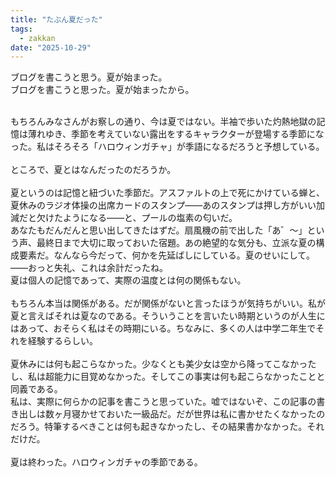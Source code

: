 ```yaml
---
title: "たぶん夏だった"
tags:
  - zakkan
date: "2025-10-29"
---
```

ブログを書こうと思う。夏が始まった。<br>
ブログを書こうと思った。夏が始まったから。<br>
<br>

<!-- more -->

もちろんみなさんがお察しの通り、今は夏ではない。半袖で歩いた灼熱地獄の記憶は薄れゆき、季節を考えていない露出をするキャラクターが登場する季節になった。私はそろそろ「ハロウィンガチャ」が季語になるだろうと予想している。<br>
<br>
ところで、夏とはなんだったのだろうか。<br>
<br>
夏というのは記憶と紐づいた季節だ。アスファルトの上で死にかけている蝉と、夏休みのラジオ体操の出席カードのスタンプ――あのスタンプは押し方がいい加減だと欠けたようになる――と、プールの塩素の匂いだ。<br>
あなたもだんだんと思い出してきたはずだ。扇風機の前で出した「あ゛〜」という声、最終日まで大切に取っておいた宿題。あの絶望的な気分も、立派な夏の構成要素だ。なんなら今だって、何かを先延ばしにしている。夏のせいにして。――おっと失礼、これは余計だったね。<br>
夏は個人の記憶であって、実際の温度とは何の関係もない。<br>
<br>
もちろん本当は関係がある。だが関係がないと言ったほうが気持ちがいい。私が夏と言えばそれは夏なのである。そういうことを言いたい時期というのが人生にはあって、おそらく私はその時期にいる。ちなみに、多くの人は中学二年生でそれを経験するらしい。<br>
<br>
夏休みには何も起こらなかった。少なくとも美少女は空から降ってこなかったし、私は超能力に目覚めなかった。そしてこの事実は何も起こらなかったことと同義である。<br>
私は、実際に何らかの記事を書こうと思っていた。嘘ではないぞ、この記事の書き出しは数ヶ月寝かせておいた一級品だ。だが世界は私に書かせたくなかったのだろう。特筆するべきことは何も起きなかったし、その結果書かなかった。それだけだ。<br>
<br>
夏は終わった。ハロウィンガチャの季節である。